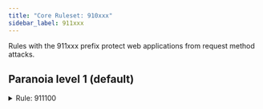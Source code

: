 ```yaml
---
title: "Core Ruleset: 910xxx"
sidebar_label: 911xxx
---
```


Rules with the 911xxx prefix protect web applications from request method attacks.

## Paranoia level 1 (default)

<details>
<summary id="911100">Rule: 911100</summary>

This rule restricts the request methods that can be used when making HTTP requests to the web application.

The core ruleset defines the following as allowed methods by default.

```
GET HEAD POST OPTIONS
```

**Message:** `Method is not allowed by policy`

**Example:**

```
curl --request PATCH \
  --url http://localhost:8088/test.jpg \
  --header 'Cookie: a=uname -i'
```

</details>